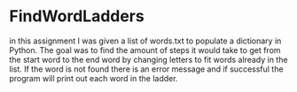 # FindWordLadders
in this assignment I was given a list of words.txt to populate a dictionary in Python. The goal was to find the amount of steps it would take to get from the start word to the end word by changing letters to fit words already in the list. If the word is not found there is an error message and if successful the program will print out each word in the ladder.
